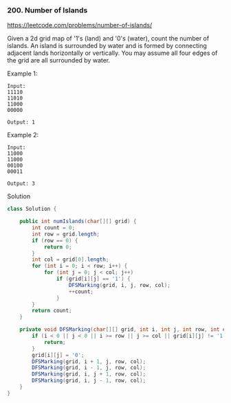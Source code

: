 ### 200. Number of Islands
https://leetcode.com/problems/number-of-islands/

Given a 2d grid map of '1's (land) and '0's (water), count the number of islands. An island is surrounded by water and is formed by connecting adjacent lands horizontally or vertically. You may assume all four edges of the grid are all surrounded by water.

Example 1:
```
Input:
11110
11010
11000
00000

Output: 1
```
Example 2:
```
Input:
11000
11000
00100
00011

Output: 3
```

Solution
```java
class Solution {

    public int numIslands(char[][] grid) {
        int count = 0;
        int row = grid.length;
        if (row == 0) {
            return 0;
        }
        int col = grid[0].length;
        for (int i = 0; i < row; i++) {
            for (int j = 0; j < col; j++)
                if (grid[i][j] == '1') {
                    DFSMarking(grid, i, j, row, col);
                    ++count;
                }
        }
        return count;
    }

    private void DFSMarking(char[][] grid, int i, int j, int row, int col) {
        if (i < 0 || j < 0 || i >= row || j >= col || grid[i][j] != '1') {
            return;
        }
        grid[i][j] = '0';
        DFSMarking(grid, i + 1, j, row, col);
        DFSMarking(grid, i - 1, j, row, col);
        DFSMarking(grid, i, j + 1, row, col);
        DFSMarking(grid, i, j - 1, row, col);
    }
}
```